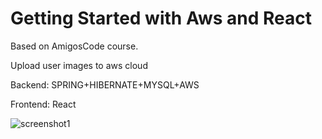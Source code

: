 
# Getting Started with Aws and React

Based on AmigosCode course.

Upload user images to aws cloud

Backend:
SPRING+HIBERNATE+MYSQL+AWS

Frontend:
React

![screenshot1](https://user-images.githubusercontent.com/65347753/231595277-d6c5dd4a-bdcc-45bf-bb49-78f2612e1dd9.png)
